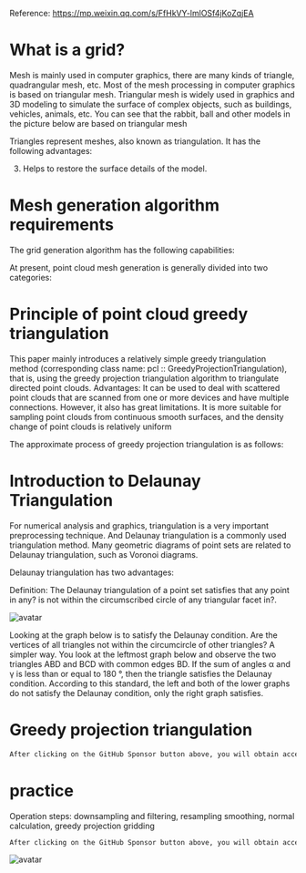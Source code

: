 Reference: https://mp.weixin.qq.com/s/FfHkVY-lmlOSf4jKoZqjEA 

#  What is a grid? 

 Mesh is mainly used in computer graphics, there are many kinds of triangle, quadrangular mesh, etc. Most of the mesh processing in computer graphics is based on triangular mesh. Triangular mesh is widely used in graphics and 3D modeling to simulate the surface of complex objects, such as buildings, vehicles, animals, etc. You can see that the rabbit, ball and other models in the picture below are based on triangular mesh 

 Triangles represent meshes, also known as triangulation. It has the following advantages: 

 3. Helps to restore the surface details of the model. 

#  Mesh generation algorithm requirements 

 The grid generation algorithm has the following capabilities: 

 At present, point cloud mesh generation is generally divided into two categories: 

#  Principle of point cloud greedy triangulation 

 This paper mainly introduces a relatively simple greedy triangulation method (corresponding class name: pcl :: GreedyProjectionTriangulation), that is, using the greedy projection triangulation algorithm to triangulate directed point clouds. Advantages: It can be used to deal with scattered point clouds that are scanned from one or more devices and have multiple connections. However, it also has great limitations. It is more suitable for sampling point clouds from continuous smooth surfaces, and the density change of point clouds is relatively uniform 

 The approximate process of greedy projection triangulation is as follows: 

#  Introduction to Delaunay Triangulation 

 For numerical analysis and graphics, triangulation is a very important preprocessing technique. And Delaunay triangulation is a commonly used triangulation method. Many geometric diagrams of point sets are related to Delaunay triangulation, such as Voronoi diagrams. 

 Delaunay triangulation has two advantages: 

 Definition: The Delaunay triangulation of a point set satisfies that any point in any? is not within the circumscribed circle of any triangular facet in?. 

 ![avatar]( 20190913154158519.png) 

 Looking at the graph below is to satisfy the Delaunay condition. Are the vertices of all triangles not within the circumcircle of other triangles? A simpler way. You look at the leftmost graph below and observe the two triangles ABD and BCD with common edges BD. If the sum of angles α and γ is less than or equal to 180 °, then the triangle satisfies the Delaunay condition. According to this standard, the left and both of the lower graphs do not satisfy the Delaunay condition, only the right graph satisfies.  

#  Greedy projection triangulation 

  ```python  
After clicking on the GitHub Sponsor button above, you will obtain access permissions to my private code repository ( https://github.com/slowlon/my_code_bar ) to view this blog code. By searching the code number of this blog, you can find the code you need, code number is: 2024020309573762899
  ```  
#  practice 

 Operation steps: downsampling and filtering, resampling smoothing, normal calculation, greedy projection gridding 

  ```python  
After clicking on the GitHub Sponsor button above, you will obtain access permissions to my private code repository ( https://github.com/slowlon/my_code_bar ) to view this blog code. By searching the code number of this blog, you can find the code you need, code number is: 2024020309573762899
  ```  
 ![avatar]( 20190913161515304.png) 

